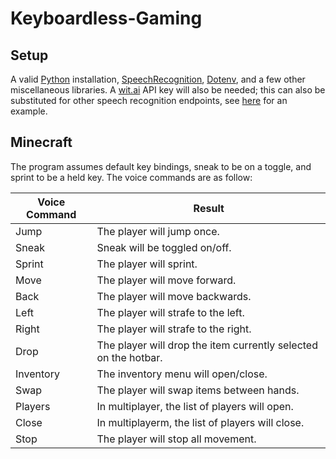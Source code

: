 # Keyboardless-Gaming

## Setup

A valid [Python](https://www.python.org/downloads/) installation, [SpeechRecognition](https://pypi.org/project/SpeechRecognition/), [Dotenv](https://pypi.org/project/python-dotenv/), and a few other miscellaneous libraries. A [wit.ai](https://wit.ai/) API key will also be needed; this can also be substituted for other speech recognition endpoints, see [here](https://github.com/Uberi/speech_recognition/blob/master/examples/audio_transcribe.py) for an example.

## Minecraft

The program assumes default key bindings, sneak to be on a toggle, and sprint to be a held key. The voice commands are as follow:

<center>

| Voice Command         | Result     |
|-----------------------|------------|
| Jump                  | The player will jump once.       |
| Sneak                 | Sneak will be toggled on/off.   |
| Sprint | The player will sprint. |
| Move | The player will move forward. |
| Back | The player will move backwards. |
| Left | The player will strafe to the left. |
| Right | The player will strafe to the right. |
| Drop | The player will drop the item currently selected on the hotbar. |
| Inventory | The inventory menu will open/close. |
| Swap | The player will swap items between hands. |
| Players | In multiplayer, the list of players will open. |
| Close | In multiplayerm, the list of players will close. |
| Stop | The player will stop all movement. |

</center>